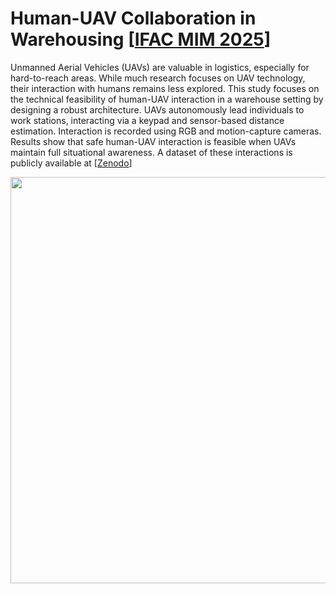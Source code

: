 # Human-UAV Collaboration in Warehousing [[IFAC MIM 2025](https://www.sciencedirect.com/science/article/pii/S2405896325011838?via%3Dihub)]

Unmanned Aerial Vehicles (UAVs) are valuable in logistics, especially for hard-to-reach areas. While much research focuses on UAV technology, their interaction with humans remains less explored. 
This study focuses on the technical feasibility of human-UAV interaction in a warehouse setting by designing a robust architecture. UAVs autonomously lead individuals to work stations, 
interacting via a keypad and sensor-based distance estimation. Interaction is recorded using RGB and motion-capture cameras. Results show that safe human-UAV interaction is feasible when UAVs 
maintain full situational awareness. A dataset of these interactions is publicly available at [[Zenodo](https://zenodo.org/records/14181589)]

<p align="center">
  <img src="media/scenario.mp4" width = "650" />  
</p>

